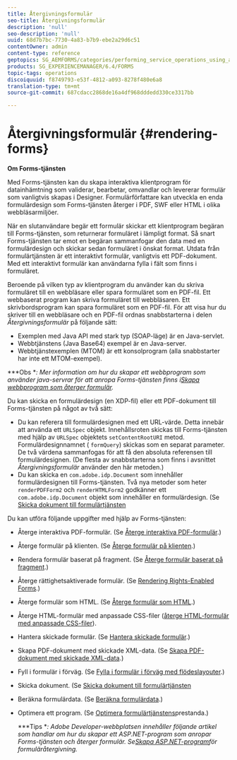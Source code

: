 ```yaml
---
title: Återgivningsformulär
seo-title: Återgivningsformulär
description: 'null'
seo-description: 'null'
uuid: 68d7b7bc-7730-4a83-b7b9-ebe2a29d6c51
contentOwner: admin
content-type: reference
geptopics: SG_AEMFORMS/categories/performing_service_operations_using_apis
products: SG_EXPERIENCEMANAGER/6.4/FORMS
topic-tags: operations
discoiquuid: f8749793-e53f-4812-a093-8278f480e6a8
translation-type: tm+mt
source-git-commit: 687cdacc2868de16a4df968dddedd330ce3317bb

---
```



# Återgivningsformulär {#rendering-forms}

**Om Forms-tjänsten**

Med Forms-tjänsten kan du skapa interaktiva klientprogram för datainhämtning som validerar, bearbetar, omvandlar och levererar formulär som vanligtvis skapas i Designer. Formulärförfattare kan utveckla en enda formulärdesign som Forms-tjänsten återger i PDF, SWF eller HTML i olika webbläsarmiljöer.

När en slutanvändare begär ett formulär skickar ett klientprogram begäran till Forms-tjänsten, som returnerar formuläret i lämpligt format. Så snart Forms-tjänsten tar emot en begäran sammanfogar den data med en formulärdesign och skickar sedan formuläret i önskat format. Utdata från formulärtjänsten är ett interaktivt formulär, vanligtvis ett PDF-dokument. Med ett interaktivt formulär kan användarna fylla i fält som finns i formuläret.

Beroende på vilken typ av klientprogram du använder kan du skriva formuläret till en webbläsare eller spara formuläret som en PDF-fil. Ett webbaserat program kan skriva formuläret till webbläsaren. Ett skrivbordsprogram kan spara formuläret som en PDF-fil. För att visa hur du skriver till en webbläsare och en PDF-fil ordnas snabbstarterna i delen *Återgivningsformulär* på följande sätt:

* Exemplen med Java API med stark typ (SOAP-läge) är en Java-servlet.
* Webbtjänstens (Java Base64) exempel är en Java-server.
* Webbtjänstexemplen (MTOM) är ett konsolprogram (alla snabbstarter har inte ett MTOM-exempel).

***Obs **: Mer information om hur du skapar ett webbprogram som använder java-servrar för att anropa Forms-tjänsten finns i[Skapa webbprogram som återger formulär](/help/forms/developing/creating-web-applications-renders-forms.md).*


Du kan skicka en formulärdesign (en XDP-fil) eller ett PDF-dokument till Forms-tjänsten på något av två sätt:

* Du kan referera till formulärdesignen med ett URL-värde. Detta innebär att använda ett `URLSpec` objekt. Innehållsroten skickas till Forms-tjänsten med hjälp av `URLSpec` objektets `setContentRootURI` metod. Formulärdesignnamnet ( `formQuery`) skickas som en separat parameter. De två värdena sammanfogas för att få den absoluta referensen till formulärdesignen. (De flesta av snabbstarterna som finns i avsnittet *Återgivningsformulär* använder den här metoden.)
* Du kan skicka en `com.adobe.idp.Document` som innehåller formulärdesignen till Forms-tjänsten. Två nya metoder som heter `renderPDFForm2` och `renderHTMLForm2` godkänner ett `com.adobe.idp.Document` objekt som innehåller en formulärdesign. (Se [Skicka dokument till formulärtjänsten](/help/forms/developing/passing-documents-forms-service.md)

Du kan utföra följande uppgifter med hjälp av Forms-tjänsten:

* Återge interaktiva PDF-formulär. (Se [Återge interaktiva PDF-formulär](/help/forms/developing/rendering-interactive-pdf-forms.md).)
* Återge formulär på klienten. (Se [Återge formulär på klienten](/help/forms/developing/rendering-forms-client.md).)
* Rendera formulär baserat på fragment. (Se [Återge formulär baserat på fragment](/help/forms/developing/rendering-forms-based-fragments.md).)
* Återge rättighetsaktiverade formulär. (Se [Rendering Rights-Enabled Forms](/help/forms/developing/rendering-rights-enabled-forms.md).)
* Återge formulär som HTML. (Se [Återge formulär som HTML](/help/forms/developing/rendering-forms-html.md).)
* Återge HTML-formulär med anpassade CSS-filer ([återge HTML-formulär med anpassade CSS-filer](/help/forms/developing/rendering-html-forms-using-custom.md)).
* Hantera skickade formulär. (Se [Hantera skickade formulär](/help/forms/developing/handling-submitted-forms.md).)
* Skapa PDF-dokument med skickade XML-data. (Se [Skapa PDF-dokument med skickade XML-data](/help/forms/developing/creating-pdf-documents-submitted-xml.md).)
* Fyll i formulär i förväg. (Se [Fylla i formulär i förväg med flödeslayouter](/help/forms/developing/prepopulating-forms-flowable-layouts.md).)
* Skicka dokument. (Se [Skicka dokument till formulärtjänsten](/help/forms/developing/passing-documents-forms-service.md)
* Beräkna formulärdata. (Se [Beräkna formulärdata](/help/forms/developing/calculating-form-data.md).)
* Optimera ett program. (Se [Optimera formulärtjänstens](/help/forms/developing/optimizing-performance-forms-service.md)prestanda.)

   ***Tips **: Adobe Developer-webbplatsen innehåller följande artikel som handlar om hur du skapar ett ASP.NET-program som anropar Forms-tjänsten och återger formulär. Se[Skapa ASP.NET-program](https://www.adobe.com/devnet/livecycle/articles/asp_net.html)för formuläråtergivning.*

